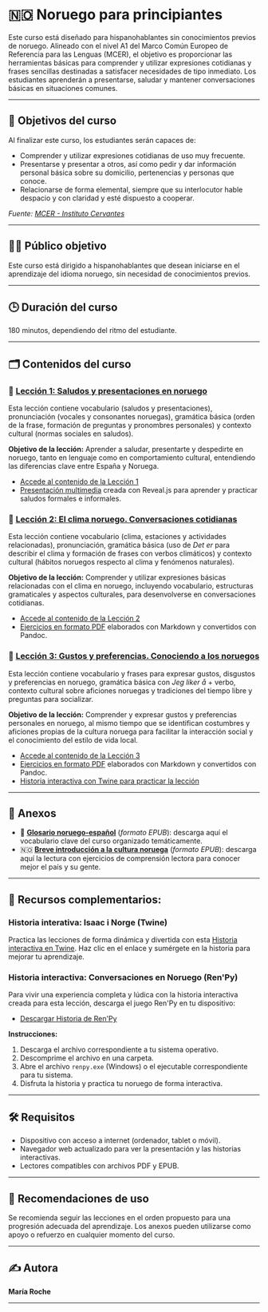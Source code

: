 # 🇳🇴 Noruego para principiantes

Este curso está diseñado para hispanohablantes sin conocimientos previos de noruego. Alineado con el nivel A1 del Marco Común Europeo de Referencia para las Lenguas (MCER), el objetivo es proporcionar las herramientas básicas para comprender y utilizar expresiones cotidianas y frases sencillas destinadas a satisfacer necesidades de tipo inmediato. Los estudiantes aprenderán a presentarse, saludar y mantener conversaciones básicas en situaciones comunes.

---

## 🎯 Objetivos del curso

Al finalizar este curso, los estudiantes serán capaces de:

- Comprender y utilizar expresiones cotidianas de uso muy frecuente.
- Presentarse y presentar a otros, así como pedir y dar información personal básica sobre su domicilio, pertenencias y personas que conoce.
- Relacionarse de forma elemental, siempre que su interlocutor hable despacio y con claridad y esté dispuesto a cooperar.

*Fuente: [MCER - Instituto Cervantes](https://cvc.cervantes.es/ensenanza/biblioteca_ele/marco/cvc_mer.pdf)*

---

## 🧑‍🎓 Público objetivo

Este curso está dirigido a hispanohablantes que desean iniciarse en el aprendizaje del idioma noruego, sin necesidad de conocimientos previos.

---
## 🕒 Duración del curso

180 minutos, dependiendo del ritmo del estudiante.

---

## 🗂️ Contenidos del curso

### 📍 [Lección 1: **Saludos y presentaciones en noruego**](00-leccion1/leccion1.md)
Esta lección contiene vocabulario (saludos y presentaciones), pronunciación (vocales y consonantes noruegas), gramática básica (orden de la frase, formación de preguntas y pronombres personales) y contexto cultural (normas sociales en saludos).

**Objetivo de la lección:** Aprender a saludar, presentarte y despedirte en noruego, tanto en lenguaje como en comportamiento cultural, entendiendo las diferencias clave entre España y Noruega.

- [Accede al contenido de la Lección 1](00-leccion1/leccion1.md)
- [Presentación multimedia](https://mroche02.github.io/curso-noruego/00-leccion1/presentacion/presentacion.html) creada con Reveal.js para aprender y practicar saludos formales e informales.

### 📍 [Lección 2: **El clima noruego. Conversaciones cotidianas**](01-leccion2/leccion2.md) 
Esta lección contiene vocabulario (clima, estaciones y actividades relacionadas), pronunciación, gramática básica (uso de *Det er* para describir el clima y formación de frases con verbos climáticos) y contexto cultural (hábitos noruegos respecto al clima y fenómenos naturales).

**Objetivo de la lección:** Comprender y utilizar expresiones básicas relacionadas con el clima en noruego, incluyendo vocabulario, estructuras gramaticales y aspectos culturales, para desenvolverse en conversaciones cotidianas.

- [Accede al contenido de la Lección 2](00-leccion1/leccion1.md)
- [Ejercicios en formato PDF](https://mroche02.github.io/curso-noruego/01-leccion2/ejercicios-leccion2.pdf) elaborados con Markdown y convertidos con Pandoc.


### 📍 [Lección 3: **Gustos y preferencias. Conociendo a los noruegos**](02-leccion3/leccion3.md)
Esta lección contiene vocabulario y frases para expresar gustos, disgustos y preferencias en noruego, gramática básica con *Jeg liker å* + verbo, contexto cultural sobre aficiones noruegas y tradiciones del tiempo libre y preguntas para socializar.

**Objetivo de la lección:** Comprender y expresar gustos y preferencias personales en noruego, al mismo tiempo que se identifican costumbres y aficiones propias de la cultura noruega para facilitar la interacción social y el conocimiento del estilo de vida local.

- [Accede al contenido de la Lección 3](00-leccion1/leccion1.md)
- [Ejercicios en formato PDF](https://mroche02.github.io/curso-noruego/02-leccion3/ejercicios-leccion3.pdf) elaborados con Markdown y convertidos con Pandoc.
- [Historia interactiva con Twine para practicar la lección](https://mroche02.github.io/curso-noruego/Twine/NorwegianTwine.html)

---

## 📎 Anexos

- 📘 [**Glosario noruego-español**](https://mroche02.github.io/curso-noruego/anexos/ANEXO1/dist/glosario1.epub) (_formato EPUB_): descarga aquí el vocabulario clave del curso organizado temáticamente.
- 🇳🇴 [**Breve introducción a la cultura noruega**](https://mroche02.github.io/curso-noruego/anexos/ANEXO2/dist/anexo2.epub) (_formato EPUB_): descarga aquí la lectura con ejercicios de comprensión lectora para conocer mejor el país y su gente.

---

## 📍 Recursos complementarios:

### Historia interativa: Isaac i Norge (Twine)

Practica las lecciones de forma dinámica y divertida con esta [Historia interactiva en Twine](https://mroche02.github.io/curso-noruego/Twine/NorwegianTwine.html). Haz clic en el enlace y sumérgete en la historia para mejorar tu aprendizaje.

### Historia interactiva: Conversaciones en Noruego (Ren'Py)

Para vivir una experiencia completa y lúdica con la historia interactiva creada para esta lección, descarga el juego Ren'Py en tu dispositivo:

- [Descargar Historia de Ren'Py](https://mroche02.github.io/curso-noruego/Renpy)

**Instrucciones:**  
1. Descarga el archivo correspondiente a tu sistema operativo.  
2. Descomprime el archivo en una carpeta.  
3. Abre el archivo `renpy.exe` (Windows) o el ejecutable correspondiente para tu sistema.  
4. Disfruta la historia y practica tu noruego de forma interactiva.

---

## 🛠️ Requisitos

- Dispositivo con acceso a internet (ordenador, tablet o móvil).
- Navegador web actualizado para ver la presentación y las historias interactivas.
- Lectores compatibles con archivos PDF y EPUB.

---

## 🔄 Recomendaciones de uso

Se recomienda seguir las lecciones en el orden propuesto para una progresión adecuada del aprendizaje. Los anexos pueden utilizarse como apoyo o refuerzo en cualquier momento del curso.

---

## ✍️ Autora

**María Roche**

---
